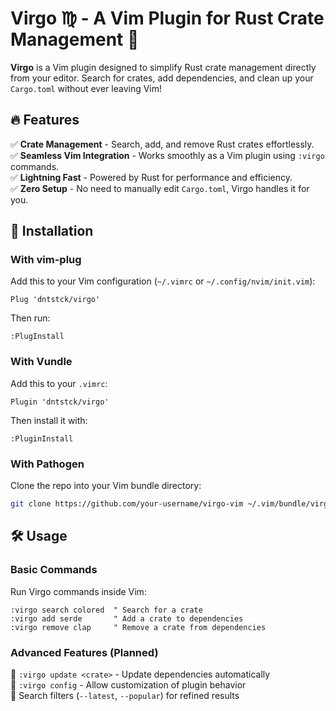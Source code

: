 # **Virgo ♍︎ - A Vim Plugin for Rust Crate Management** 🚀  

**Virgo** is a Vim plugin designed to simplify Rust crate management directly from your editor. Search for crates, add dependencies, and clean up your `Cargo.toml` without ever leaving Vim!  

## 🔥 Features  
✅ **Crate Management** - Search, add, and remove Rust crates effortlessly.  
✅ **Seamless Vim Integration** - Works smoothly as a Vim plugin using `:virgo` commands.  
✅ **Lightning Fast** - Powered by Rust for performance and efficiency.  
✅ **Zero Setup** - No need to manually edit `Cargo.toml`, Virgo handles it for you.  

## 🚀 Installation  

### **With vim-plug**  
Add this to your Vim configuration (`~/.vimrc` or `~/.config/nvim/init.vim`):  
```vim
Plug 'dntstck/virgo'
```
Then run:  
```vim
:PlugInstall
```

### **With Vundle**  
Add this to your `.vimrc`:  
```vim
Plugin 'dntstck/virgo'
```
Then install it with:  
```vim
:PluginInstall
```

### **With Pathogen**  
Clone the repo into your Vim bundle directory:  
```sh
git clone https://github.com/your-username/virgo-vim ~/.vim/bundle/virgo-vim
```

## 🛠️ Usage  

### **Basic Commands**  
Run Virgo commands inside Vim:  
```vim
:virgo search colored  " Search for a crate
:virgo add serde       " Add a crate to dependencies
:virgo remove clap     " Remove a crate from dependencies
```

### **Advanced Features (Planned)**  
🔹 `:virgo update <crate>` - Update dependencies automatically  
🔹 `:virgo config` - Allow customization of plugin behavior  
🔹 Search filters (`--latest`, `--popular`) for refined results  


